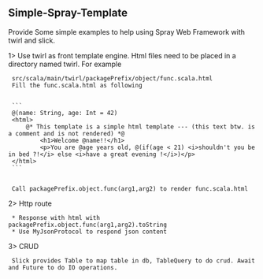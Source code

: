 ## Simple-Spray-Template

   Provide Some simple examples to help using Spray Web Framework with twirl and slick.

  1> Use twirl as front template engine. Html files need to be placed in a directory named twirl. For example
     
     src/scala/main/twirl/packagePrefix/object/func.scala.html
     Fill the func.scala.html as following
     
     
     ```
     @(name: String, age: Int = 42)
     <html>
         @* This template is a simple html template --- (this text btw. is a comment and is not rendered) *@
             <h1>Welcome @name!!</h1>
             <p>You are @age years old, @(if(age < 21) <i>shouldn't you be in bed ?!</i> else <i>have a great evening !</i>)</p>
     </html>
     ```
     

     Call packagePrefix.object.func(arg1,arg2) to render func.scala.html

  2> Http route
  
     * Response with html with packagePrefix.object.func(arg1,arg2).toString
     * Use MyJsonProtocol to respond json content


  3> CRUD
  
     Slick provides Table to map table in db, TableQuery to do crud. Await and Future to do IO operations.

